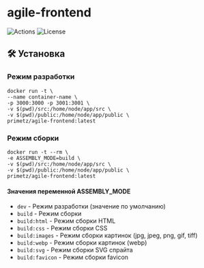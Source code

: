# agile-frontend

![Actions](https://github.com/primetz/agile-frontend/actions/workflows/main.yml/badge.svg)
![License](https://img.shields.io/github/license/primetz/agile-frontend)

## :hammer_and_wrench: Установка

### Режим разработки
```shell
docker run -t \
--name container-name \
-p 3000:3000 -p 3001:3001 \
-v $(pwd)/src:/home/node/app/src \
-v $(pwd)/public:/home/node/app/public \
primetz/agile-frontend:latest
 ```

### Режим сборки

```shell
docker run -t --rm \
-e ASSEMBLY_MODE=build \
-v $(pwd)/src:/home/node/app/src \
-v $(pwd)/public:/home/node/app/public \
primetz/agile-frontend:latest
```

#### Значения переменной ASSEMBLY_MODE
* ```dev``` - Режим разработки (значение по умолчанию)
* ```build``` - Режим сборки
* ```build:html``` - Режим сборки HTML
* ```build:css``` - Режим сборки CSS
* ```build:images``` - Режим сборки картинок (jpg, jpeg, png, gif, tiff)
* ```build:webp``` - Режим сборки картинок (webp)
* ```build:svg``` - Режим сборки SVG спрайта
* ```build:favicon``` - Режим сборки favicon
